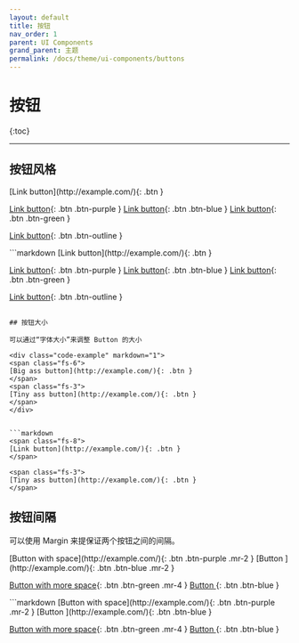 ```yaml
---
layout: default
title: 按钮
nav_order: 1
parent: UI Components
grand_parent: 主题
permalink: /docs/theme/ui-components/buttons
---
```


# 按钮

{:toc}

---

## 按钮风格


<div class="code-example" markdown="1">
[Link button](http://example.com/){: .btn }

[Link button](http://example.com/){: .btn .btn-purple }
[Link button](http://example.com/){: .btn .btn-blue }
[Link button](http://example.com/){: .btn .btn-green }

[Link button](http://example.com/){: .btn .btn-outline }
</div>
```markdown
[Link button](http://example.com/){: .btn }

[Link button](http://example.com/){: .btn .btn-purple }
[Link button](http://example.com/){: .btn .btn-blue }
[Link button](http://example.com/){: .btn .btn-green }

[Link button](http://example.com/){: .btn .btn-outline }
```

## 按钮大小

可以通过“字体大小”来调整 Button 的大小

<div class="code-example" markdown="1">
<span class="fs-6">
[Big ass button](http://example.com/){: .btn }
</span>
<span class="fs-3">
[Tiny ass button](http://example.com/){: .btn }
</span>
</div>


```markdown
<span class="fs-8">
[Link button](http://example.com/){: .btn }
</span>

<span class="fs-3">
[Tiny ass button](http://example.com/){: .btn }
</span>
```
## 按钮间隔

可以使用 Margin 来提保证两个按钮之间的间隔。

<div class="code-example" markdown="1">
[Button with space](http://example.com/){: .btn .btn-purple .mr-2 }
[Button ](http://example.com/){: .btn .btn-blue .mr-2 }

[Button with more space](http://example.com/){: .btn .btn-green .mr-4 }
[Button ](http://example.com/){: .btn .btn-blue }
</div>
```markdown
[Button with space](http://example.com/){: .btn .btn-purple .mr-2 }
[Button ](http://example.com/){: .btn .btn-blue }

[Button with more space](http://example.com/){: .btn .btn-green .mr-4 }
[Button ](http://example.com/){: .btn .btn-blue }
```




